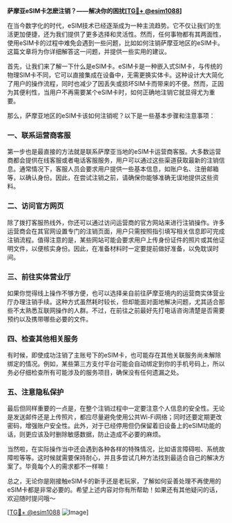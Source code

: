 **萨摩亚eSIM卡怎麽注销？——解决你的困扰[[TG💪+ @esim1088](https://t.me/s/esim1088)]**

在当今数字化的时代，eSIM技术已经逐渐成为一种主流趋势。它不仅让我们的生活更加便捷，还为我们提供了更多选择和灵活性。然而，任何事物都有其两面性，使用eSIM卡的过程中难免会遇到一些问题，比如如何注销萨摩亚地区的eSIM卡。这篇文章将为你详细解答这一问题，并提供一些实用的建议。

首先，让我们来了解一下什么是eSIM卡。eSIM卡是一种嵌入式SIM卡，与传统的物理SIM卡不同，它可以直接集成在设备中，无需更换实体卡。这种设计大大简化了用户的操作流程，同时也减少了因丢失或损坏SIM卡而带来的不便。然而，正因为其便利性，当用户不再需要某个eSIM卡时，如何正确地注销它就显得尤为重要。

那么，萨摩亚地区的eSIM卡该如何注销呢？以下是一些基本步骤和注意事项：

### 一、联系运营商客服

第一步也是最直接的方法就是联系萨摩亚当地的eSIM卡运营商客服。大多数运营商都会提供在线客服或者电话客服服务，用户可以通过这些渠道获取最新的注销信息。通常情况下，客服人员会要求用户提供一些基本信息，如账户名、注册邮箱等，以确认身份。因此，在尝试注销之前，请确保你能够准确无误地提供这些资料。

### 二、访问官方网页

除了拨打客服热线外，你还可以通过访问运营商的官方网站来进行注销操作。许多运营商会在其官网设置专门的注销页面，用户只需按照指引填写相关信息即可完成注销流程。值得注意的是，某些网站可能会要求用户上传身份证件的照片或其他证明文件，以便核实身份。因此，在准备材料时一定要提前做好准备，以免耽误时间。

### 三、前往实体营业厅

如果你觉得线上操作不够方便，也可以选择亲自前往萨摩亚境内的运营商实体营业厅办理注销手续。这种方式虽然耗时较长，但却能面对面地解决问题，尤其适合那些不太熟悉互联网操作的人群。不过，在前往之前最好先打电话咨询清楚是否需要预约以及携带哪些必要的文件。

### 四、检查其他相关服务

有时候，即使成功注销了主账号下的eSIM卡，也可能存在其他关联服务尚未解除绑定的情况。例如，某些第三方支付平台可能会自动绑定到你的手机号码上，所以务必仔细检查所有可能涉及的服务项目，确保没有任何遗漏之处。

### 五、注意隐私保护

最后但同样重要的一点是，在整个注销过程中一定要注意个人信息的安全性。无论是发送邮件还是上传照片，都应尽量避免使用公共Wi-Fi网络；同时还要定期更改密码，增强账户安全性。此外，对于已经停用但仍保留着旧设备上的eSIM功能的话，则更应该及时删除敏感数据，防止造成不必要的麻烦。

当然啦，在实际操作当中还会遇到各种各样的特殊情况，比如语言障碍啦、系统故障啦等等。这时候就需要保持耐心，并且多尝试几种方法找到最适合自己的解决方案了。毕竟每个人的需求都不一样嘛！

总之，无论你是刚接触eSIM卡的新手还是老玩家，了解如何妥善处理不再使用的eSIM卡都是非常必要的。希望上述内容对你有所帮助！如果还有其他疑问的话，欢迎随时提问哦～

[[TG💪+ @esim1088](https://t.me/s/esim1088) ![Image](https://i.postimg.cc/4NQfJmqS/Snipaste-2025-05-13-00-14-12.png)]